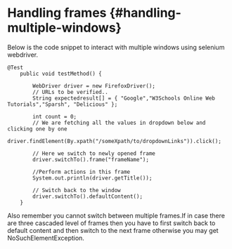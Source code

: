 # Handling frames {#handling-multiple-windows}

Below is the code snippet to interact with multiple windows using selenium webdriver.

```
@Test
    public void testMethod() {

        WebDriver driver = new FirefoxDriver();
        // URLs to be verified..
        String expectedresult[] = { "Google","W3Schools Online Web Tutorials","Sparsh", "Delicious" };

        int count = 0;
        // We are fetching all the values in dropdown below and clicking one by one
        driver.findElement(By.xpath("/someXpath/to/dropdownLinks")).click();
        
        // Here we switch to newly opened frame
        driver.switchTo().frame("frameName");
        
        //Perform actions in this frame
        System.out.println(driver.getTitle());    
            
        // Switch back to the window
        driver.switchTo().defaultContent();
    }
```



Also remember you cannot switch between multiple frames.If in case there are three cascaded level of frames then you have to first switch back to default content and then switch to the next frame otherwise you may get NoSuchElementException.



